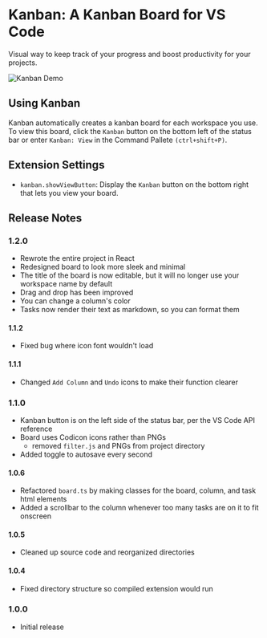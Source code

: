 # Kanban: A Kanban Board for VS Code

Visual way to keep track of your progress and boost productivity for your projects.

![Kanban Demo](https://raw.githubusercontent.com/lbauskar/kanban/main/images/demo.gif)

## Using Kanban

Kanban automatically creates a kanban board for each workspace you use. To view this board, click the ```Kanban``` button on the bottom left of the status bar or enter ```Kanban: View``` in the Command Pallete ```(ctrl+shift+P)```.

## Extension Settings

 - `kanban.showViewButton`: Display the ```Kanban``` button on the bottom right that lets you view your board.

## Release Notes

### 1.2.0
 - Rewrote the entire project in React
 - Redesigned board to look more sleek and minimal
 - The title of the board is now editable, but it will no longer use your workspace name by default
 - Drag and drop has been improved
 - You can change a column's color
 - Tasks now render their text as markdown, so you can format them

#### 1.1.2
 - Fixed bug where icon font wouldn't load

#### 1.1.1
 - Changed ```Add Column``` and ```Undo``` icons to make their function clearer

### 1.1.0
 - Kanban button is on the left side of the status bar, per the VS Code API reference
 - Board uses Codicon icons rather than PNGs
   - removed ```filter.js``` and PNGs from project directory
 - Added toggle to autosave every second
 

#### 1.0.6
 - Refactored ```board.ts``` by making classes for the board, column, and task html elements
 - Added a scrollbar to the column whenever too many tasks are on it to fit onscreen

#### 1.0.5
 - Cleaned up source code and reorganized directories

#### 1.0.4
- Fixed directory structure so compiled extension would run

### 1.0.0
- Initial release
